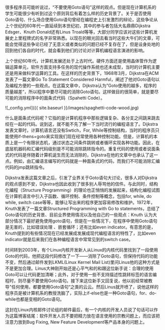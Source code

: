很多程序员可能听说过，“不要使用Goto语句”这样的观点。但是现在计算机系的学生可能很少有听到过这个原则背后有着怎么样的历史背景了。关于是否使用Goto语句、什么场合使用Goto语句曾经在编程史上引发激烈的辩论，这些争论从上个世纪的60年代一直延续到本世纪初，其中的参与者包括大名鼎鼎Dijkstra Edsger、Knuth Donald还有Linus Troald等等，大部分同学应该对这些计算机发展史上里程牌式的名字非常熟悉。以现在的眼光回去看当时这些大牛们的文章，可能会觉得这些争论已经了无意义或者类似的问题已经不复存在了，但是设身处地的回到他们各自的时代，就会看到他们的讨论对计算机编程语言演进的影响。

上个世纪60年代，计算机发展还处于上古时代。硬件方面还是使用晶体管作为逻辑运算单元，软件方面支持多任务的现代操作系统也还未成型，当时的计算机主要还是用来做科学运算的工具。在这样的历史背景下，1968年3月，Dijkstra在ACM发表了一篇文章Go To Statement Considered Harmful，阐述了他对Goto语句以及编程方便的一些观点。在这篇文章中，Dijkstra认为”Goto使用的越多，程序的质量越差“，所以程序中要尽可能的消除Goto语句。这样做目的很简单，就是要尽可能的消除程序中的面条式代码（Spahetti Code）。

![_config.yml]({{ site.baseurl }}/images/spaghetti-code-wood.jpg)

什么是面条式代码呢？它指的是计算机程序中那些逻辑复杂、各分支之间跳来跳去绞在一起的代码。说到这，就不能不先了解一下当时流行的编程语言了。Dijkstra发表文章时，计算机语言还没有Swtich，For, While等控制结构，当时的程序员只能使用if-thens+goto来实现我们现在经常使用各种控制功能。但是，计算机的本质上是一个有限状态机，通过状态之间条件跳转或者循环实现各种功能。因此，在底层机器码和汇编代码级别是不可能消除跳转指令的。重复代码的使用或者说面条式的代码是伴随着计算机诞生而无法消除的，Dijkstra在他的文章中也承认了这一点。例如，由汇编语言编写的代码就是一种面条式的代码，而我们不可能消除汇编代码的jmp跳转指令。

Dijkstra发表这篇文章之后，引发了业界关于Goto语句大讨论，很多人对Dijkstra的观点感到不安，Dijkstra也因此收到了很多别人辱骂他的信件。与此同时，结构化编程（Structure Programming）的理论也正悄悄的发展起来，结构化编程试图在计算机语言中引入子函数、循环控制、条件控制等概念，包括for, while, do while, switch case等等，能够让写出来的程序更加容易修改和维护。1972年，Knuth发表了一篇文章Structured Programming with Go to statements，总结了Goto语句的历史背景、目前业界使用情况以及他自己的一些观点：Knuth 认为大部分情况下最好避免使用goto语句，但是在一些情况下，在程序中使用Goto语句是无害的，比如错误处理 、嵌套循环；还有比如even indicator。有意思的是，Knuth提到的有些情况现在已经发展成发展成现代编程语言的特性了，比如even indicator就是后来我们在各种编程语言中常常见到的switch case。

时间转到2003年，有个Linux内核开发新人从Linux的内核代码里找到了一段使用Goto的代码，他把这段代码修改了一下——消除了Goto语句，但保持代码的功能不变，然后通过邮件发到LKML(Linux Kernel Mail List)里问Linus他的这种方式是不是更加合理。Linus大神刚开始还是心平气和的和跟这位新手说：合理的使用Goto可以让代码更加清晰；此外，对于使用一些不支持描述性跳转标签的语言编程时，则尽量不要使用Goto语句。接下来这位新手又回复说，他以前经常被教导"任何使用，都要使用Goto语句“之类的云云。然后Linus就开喷了，说他这样的程序员是被计算机系的教授洗脑了，实际上if-else也是一种Goto语句，for、do-while也都是变相的Goto语句。

这封在Linux内核邮件讨论组的邮件最后，有一个内核的开发人员说了句话可以作为这篇博客结尾：软件开发人员不要把精力放在语言使用的宗教问题上，而应该把注意力放到Bug Fixing, New Feature Development等产品本身的问题上。
